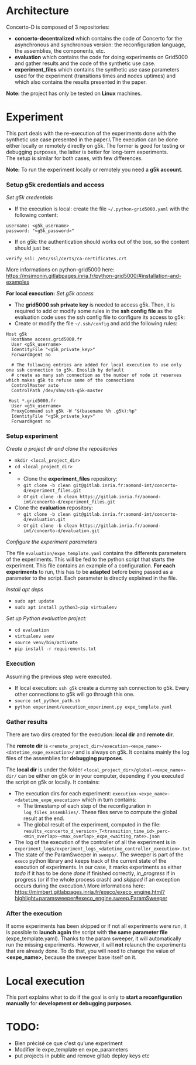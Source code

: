 # Architecture
Concerto-D is composed of 3 repositories:
- **concerto-decentralized** which contains the code of Concerto for the asynchronous and synchronous version:
the reconfiguration language, the assemblies, the components, etc.
- **evaluation** which contains the code for doing experiments on Grid5000 and gather results 
and the code of the synthetic use case.
- **experiment_files** which contains the synthetic use case parameters used for the experiment 
(transitions times and nodes uptimes) and which also contains the results presented in the paper.

**Note:** the project has only be tested on **Linux** machines.

# Experiment
This part deals with the re-execution of the experiments done with the synthetic use case presented in the paper.\ 
The execution can be done either locally or remotely directly on g5k. The former is good for testing or debugging purposes,
the latter is better for long-term experiments.\
The setup is similar for both cases, with few differences. 

**Note:** To run the experiment locally or remotely you need a **g5k account**.

### Setup g5k credentials and access
*Set g5k credentials*
- If the execution is local: create the file ```~/.python-grid5000.yaml``` with the following content:
```
username: <g5k_username>
password: "<g5k_password>"
```
- If on g5k: the authentication should works out of the box, so the content should just be:
```
verify_ssl: /etc/ssl/certs/ca-certificates.crt
```
More informations on python-grid5000 here: https://msimonin.gitlabpages.inria.fr/python-grid5000/#installation-and-examples

**For local execution:** 
*Set g5k access*
- The **grid5000 ssh private key** is needed to access g5k. Then, it is required to add or modify some rules in the **ssh config 
file** as the evaluation code uses the ssh config file to configure its access to g5k:
- Create or modify the file ```~/.ssh/config``` and add the following rules:
```
Host g5k
  HostName access.grid5000.fr
  User <g5k_username>
  IdentityFile "<g5k_private_key>"
  ForwardAgent no
  
  # The following entries are added for local execution to use only one ssh connection to g5k. Enoslib by default
  # create as many ssh connection as the number of node it reserves which makes g5k to refuse some of the connections
  ControlMaster auto
  ControlPath /dev/shm/ssh-g5k-master

 Host *.grid5000.fr
  User <g5k_username>
  ProxyCommand ssh g5k -W "$(basename %h .g5k):%p"
  IdentityFile "<g5k_private_key>"
  ForwardAgent no
```

### Setup experiment
*Create a project dir and clone the repositories*
- ```mkdir <local_project_dir>```
- ```cd <local_project_dir>```
- - Clone the **experiment_files** repository:
  - ```git clone -b clean git@gitlab.inria.fr:aomond-imt/concerto-d/experiment_files.git```
  - or ````git clone -b clean https://gitlab.inria.fr/aomond-imt/concerto-d/experiment_files.git```` 
- Clone the **evaluation** repository: 
  - ```git clone -b clean git@gitlab.inria.fr:aomond-imt/concerto-d/evaluation.git```
  - or ````git clone -b clean https://gitlab.inria.fr/aomond-imt/concerto-d/evaluation.git````
  
*Configure the experiment parameters*

The file ```evaluation/expe_template.yaml``` contains the differents parameters of the experiments. This will be fed to the
python script that starts the experiment. This file contains an example of a configuration. **For each experiments** to run,
this has to be **adapted** before being passed as a parameter to the script.
Each parameter is directly explained in the file.

*Install apt deps*
- ```sudo apt update```
- ```sudo apt install python3-pip virtualenv```

*Set up Python evaluation project:*
- ```cd evaluation```
- ```virtualenv venv```
- ```source venv/bin/activate```
- ```pip install -r requirements.txt```

### Execution
Assuming the previous step were executed.
- If local execution: ```ssh g5k``` create a dummy ssh connection to g5k. Every other connections to g5k will go through this one.
- ```source set_python_path.sh```
- ```python experiment/execution_experiment.py expe_template.yaml```

### Gather results
There are two dirs created for the execution: **local dir** and **remote dir**.

The **remote dir** is ```<remote_project_dir>/execution-<expe_name>-<datetime_expe_execution>/``` and is always on g5k.
It contains mainly the log files of the assemblies for **debugging purposes**. 

The **local dir** is under the folder ```<local_project_dir>/global-<expe_name>-dir/``` can be either on g5k or in your computer,
depending if you executed the script on g5k or locally. It contains:
- The execution dirs for each experiment: ```execution-<expe_name>-<datetime_expe_execution>``` which in turn contains:
  - The timestamp of each step of the reconfiguration in ```log_files_assemblies/```. These
  files serve to compute the global result at the end.
  - The global result of the experiment, computed in the file: ```results_<concerto_d_version>_T<transition_time_id>_perc-<min_overlap>-<max_overlap>_expe_<waiting_rate>.json```
- The log of the execution of the controller of all the experiment is in ```experiment_logs/experiment_logs_<datetime_controller_execution>.txt```
- The state of the ParamSweeper in ````sweeps/````. The sweeper is part of the
```execo``` python library and keeps track of the current state of the execution of experiments. In our case, it marks experiments
as either *todo* if it has to be done *done* if finished correctly, *in_progress* if in progress (or if the whole process crash) and 
*skipped* if an exception occurs during the execution.\ 
More informations here: https://mimbert.gitlabpages.inria.fr/execo/execo_engine.html?highlight=paramsweeper#execo_engine.sweep.ParamSweeper

### After the execution
If some experiments has been skipped or if not all experiments were run, it is possible to **launch again** the script
with **the same parameter file** (expe_template.yaml). Thanks to the param sweeper, it will automatically run the missing
experiments. However, it will **not** relaunch the experiments that are already done. To do that, you will need to change the
value of **<expe_name>**, because the sweeper base itself on it.

# Local execution
This part explains what to do if the goal is only to **start a reconfiguration manually** for **development or debugging purposes**.




# TODO:
- Bien précisé ce que c'est qu'une experiment
- Modifier le expe_template en expe_parameters
- put projects in public and remove gitlab deploy keys etc